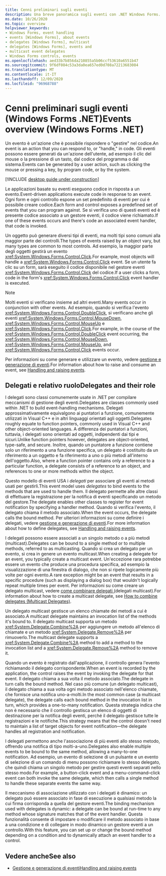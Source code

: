 ```yaml
---
title: Cenni preliminari sugli eventi
description: Una breve panoramica sugli eventi con .NET Windows Forms.
ms.date: 10/26/2020
ms.topic: overview
helpviewer_keywords:
- Windows Forms, event handling
- events [Windows Forms], about events
- delegates [Windows Forms], multicast
- delegates [Windows Forms], events and
- multicast event delegates
- Windows Forms controls, events
ms.openlocfilehash: aed33b7b856da210855a5b06ccf53610a6551b47
ms.sourcegitcommit: 9f6df084c53a3da0ea657ed0d708a72213683084
ms.translationtype: MT
ms.contentlocale: it-IT
ms.lasthandoff: 12/09/2020
ms.locfileid: "96968788"
---
```

# <a name="events-overview-windows-forms-net"></a><span data-ttu-id="ca12b-103">Cenni preliminari sugli eventi (Windows Forms .NET)</span><span class="sxs-lookup"><span data-stu-id="ca12b-103">Events overview (Windows Forms .NET)</span></span>

<span data-ttu-id="ca12b-104">Un evento è un'azione che è possibile rispondere o "gestire" nel codice.</span><span class="sxs-lookup"><span data-stu-id="ca12b-104">An event is an action that you can respond to, or "handle," in code.</span></span> <span data-ttu-id="ca12b-105">Gli eventi possono essere generati da un'azione dell'utente, ad esempio il clic del mouse o la pressione di un tasto, dal codice del programma o dal sistema.</span><span class="sxs-lookup"><span data-stu-id="ca12b-105">Events can be generated by a user action, such as clicking the mouse or pressing a key, by program code, or by the system.</span></span>

[!INCLUDE [desktop guide under construction](../../includes/desktop-guide-preview-note.md)]

<span data-ttu-id="ca12b-106">Le applicazioni basate su eventi eseguono codice in risposta a un evento.</span><span class="sxs-lookup"><span data-stu-id="ca12b-106">Event-driven applications execute code in response to an event.</span></span> <span data-ttu-id="ca12b-107">Ogni form e ogni controllo espone un set predefinito di eventi per cui è possibile creare codice.</span><span class="sxs-lookup"><span data-stu-id="ca12b-107">Each form and control exposes a predefined set of events that you can program against.</span></span> <span data-ttu-id="ca12b-108">Se si verifica uno di questi eventi ed è presente codice associato a un gestore eventi, il codice viene richiamato.</span><span class="sxs-lookup"><span data-stu-id="ca12b-108">If one of these events occurs and there's code an associated event handler, that code is invoked.</span></span>

<span data-ttu-id="ca12b-109">Un oggetto può generare diversi tipi di eventi, ma molti tipi sono comuni alla maggior parte dei controlli.</span><span class="sxs-lookup"><span data-stu-id="ca12b-109">The types of events raised by an object vary, but many types are common to most controls.</span></span> <span data-ttu-id="ca12b-110">Ad esempio, la maggior parte degli oggetti gestirà un evento <xref:System.Windows.Forms.Control.Click>.</span><span class="sxs-lookup"><span data-stu-id="ca12b-110">For example, most objects will handle a <xref:System.Windows.Forms.Control.Click> event.</span></span> <span data-ttu-id="ca12b-111">Se un utente fa clic su un form, sarà eseguito il codice disponibile nel gestore eventi <xref:System.Windows.Forms.Control.Click> del codice.</span><span class="sxs-lookup"><span data-stu-id="ca12b-111">If a user clicks a form, code in the form's <xref:System.Windows.Forms.Control.Click> event handler is executed.</span></span>

> [!NOTE]
> <span data-ttu-id="ca12b-112">Molti eventi si verificano insieme ad altri eventi.</span><span class="sxs-lookup"><span data-stu-id="ca12b-112">Many events occur in conjunction with other events.</span></span> <span data-ttu-id="ca12b-113">Ad esempio, quando si verifica l'evento <xref:System.Windows.Forms.Control.DoubleClick>, si verificano anche gli eventi <xref:System.Windows.Forms.Control.MouseDown>, <xref:System.Windows.Forms.Control.MouseUp> e <xref:System.Windows.Forms.Control.Click>.</span><span class="sxs-lookup"><span data-stu-id="ca12b-113">For example, in the course of the <xref:System.Windows.Forms.Control.DoubleClick> event occurring, the <xref:System.Windows.Forms.Control.MouseDown>, <xref:System.Windows.Forms.Control.MouseUp>, and <xref:System.Windows.Forms.Control.Click> events occur.</span></span>

<span data-ttu-id="ca12b-114">Per informazioni su come generare e utilizzare un evento, vedere [gestione e generazione di eventi](/dotnet/standard/events/index).</span><span class="sxs-lookup"><span data-stu-id="ca12b-114">For information about how to raise and consume an event, see [Handling and raising events](/dotnet/standard/events/index).</span></span>

## <a name="delegates-and-their-role"></a><span data-ttu-id="ca12b-115">Delegati e relativo ruolo</span><span class="sxs-lookup"><span data-stu-id="ca12b-115">Delegates and their role</span></span>

<span data-ttu-id="ca12b-116">I delegati sono classi comunemente usate in .NET per compilare meccanismi di gestione degli eventi.</span><span class="sxs-lookup"><span data-stu-id="ca12b-116">Delegates are classes commonly used within .NET to build event-handling mechanisms.</span></span> <span data-ttu-id="ca12b-117">Delegati approssimativamente equivalgono ai puntatori a funzione, comunemente utilizzati in Visual C++ e in altri linguaggi orientati agli oggetti.</span><span class="sxs-lookup"><span data-stu-id="ca12b-117">Delegates roughly equate to function pointers, commonly used in Visual C++ and other object-oriented languages.</span></span> <span data-ttu-id="ca12b-118">A differenza dei puntatori a funzioni, tuttavia, i delegati sono orientati ad oggetti, indipendenti dai tipi e sicuri.</span><span class="sxs-lookup"><span data-stu-id="ca12b-118">Unlike function pointers however, delegates are object-oriented, type-safe, and secure.</span></span> <span data-ttu-id="ca12b-119">Inoltre, quando un puntatore a funzione contiene solo un riferimento a una funzione specifica, un delegato è costituito da un riferimento a un oggetto e fa riferimento a uno o più metodi all'interno dell'oggetto.</span><span class="sxs-lookup"><span data-stu-id="ca12b-119">Also, where a function pointer contains only a reference to a particular function, a delegate consists of a reference to an object, and references to one or more methods within the object.</span></span>

<span data-ttu-id="ca12b-120">Questo modello di eventi USA i *delegati* per associare gli eventi ai metodi usati per gestirli.</span><span class="sxs-lookup"><span data-stu-id="ca12b-120">This event model uses *delegates* to bind events to the methods that are used to handle them.</span></span> <span data-ttu-id="ca12b-121">Il delegato permette alle altre classi di effettuare la registrazione per la notifica di eventi specificando un metodo del gestore.</span><span class="sxs-lookup"><span data-stu-id="ca12b-121">The delegate enables other classes to register for event notification by specifying a handler method.</span></span> <span data-ttu-id="ca12b-122">Quando si verifica l'evento, il delegato chiama il metodo associato.</span><span class="sxs-lookup"><span data-stu-id="ca12b-122">When the event occurs, the delegate calls the bound method.</span></span> <span data-ttu-id="ca12b-123">Per ulteriori informazioni su come definire i delegati, vedere [gestione e generazione di eventi](/dotnet/standard/events/index).</span><span class="sxs-lookup"><span data-stu-id="ca12b-123">For more information about how to define delegates, see [Handling and raising events](/dotnet/standard/events/index).</span></span>

<span data-ttu-id="ca12b-124">I delegati possono essere associati a un singolo metodo o a più metodi (multicast).</span><span class="sxs-lookup"><span data-stu-id="ca12b-124">Delegates can be bound to a single method or to multiple methods, referred to as multicasting.</span></span> <span data-ttu-id="ca12b-125">Quando si crea un delegato per un evento, si crea in genere un evento multicast.</span><span class="sxs-lookup"><span data-stu-id="ca12b-125">When creating a delegate for an event, you typically create a multicast event.</span></span> <span data-ttu-id="ca12b-126">Un'eccezione rara potrebbe essere un evento che produce una procedura specifica, ad esempio la visualizzazione di una finestra di dialogo, che non si ripete logicamente più volte per ogni evento.</span><span class="sxs-lookup"><span data-stu-id="ca12b-126">A rare exception might be an event that results in a specific procedure (such as displaying a dialog box) that wouldn't logically repeat multiple times per event.</span></span> <span data-ttu-id="ca12b-127">Per informazioni su come creare un delegato multicast, vedere [come combinare delegati (](/dotnet/csharp/programming-guide/delegates/how-to-combine-delegates-multicast-delegates)delegati multicast).</span><span class="sxs-lookup"><span data-stu-id="ca12b-127">For information about how to create a multicast delegate, see [How to combine delegates (Multicast Delegates)](/dotnet/csharp/programming-guide/delegates/how-to-combine-delegates-multicast-delegates).</span></span>

<span data-ttu-id="ca12b-128">Un delegato multicast gestisce un elenco chiamate dei metodi a cui è associato.</span><span class="sxs-lookup"><span data-stu-id="ca12b-128">A multicast delegate maintains an invocation list of the methods it's bound to.</span></span> <span data-ttu-id="ca12b-129">Il delegato multicast supporta un metodo <xref:System.Delegate.Combine%2A> per aggiungere un metodo all'elenco di chiamate e un metodo <xref:System.Delegate.Remove%2A> per rimuoverlo.</span><span class="sxs-lookup"><span data-stu-id="ca12b-129">The multicast delegate supports a <xref:System.Delegate.Combine%2A> method to add a method to the invocation list and a <xref:System.Delegate.Remove%2A> method to remove it.</span></span>

<span data-ttu-id="ca12b-130">Quando un evento è registrato dall'applicazione, il controllo genera l'evento richiamando il delegato corrispondente.</span><span class="sxs-lookup"><span data-stu-id="ca12b-130">When an event is recorded by the application, the control raises the event by invoking the delegate for that event.</span></span> <span data-ttu-id="ca12b-131">Il delegato chiama a sua volta il metodo associato.</span><span class="sxs-lookup"><span data-stu-id="ca12b-131">The delegate in turn calls the bound method.</span></span> <span data-ttu-id="ca12b-132">Nel caso più comune (un delegato multicast), il delegato chiama a sua volta ogni metodo associato nell'elenco chiamate, che fornisce una notifica uno-a-molti.</span><span class="sxs-lookup"><span data-stu-id="ca12b-132">In the most common case (a multicast delegate), the delegate calls each bound method in the invocation list in turn, which provides a one-to-many notification.</span></span> <span data-ttu-id="ca12b-133">Questa strategia indica che non è necessario che il controllo gestisca un elenco di oggetti di destinazione per la notifica degli eventi, perché il delegato gestisce tutte le registrazioni e le notifiche.</span><span class="sxs-lookup"><span data-stu-id="ca12b-133">This strategy means that the control doesn't need to maintain a list of target objects for event notification—the delegate handles all registration and notification.</span></span>

<span data-ttu-id="ca12b-134">I delegati permettono anche l'associazione di più eventi allo stesso metodo, offrendo una notifica di tipo molti-a-uno.</span><span class="sxs-lookup"><span data-stu-id="ca12b-134">Delegates also enable multiple events to be bound to the same method, allowing a many-to-one notification.</span></span> <span data-ttu-id="ca12b-135">Ad esempio, un evento di selezione di un pulsante e un evento di selezione di un comando di menu possono richiamare lo stesso delegato, che quindi chiama un singolo metodo per gestire questi eventi separati nello stesso modo.</span><span class="sxs-lookup"><span data-stu-id="ca12b-135">For example, a button-click event and a menu-command–click event can both invoke the same delegate, which then calls a single method to handle these separate events the same way.</span></span>

<span data-ttu-id="ca12b-136">Il meccanismo di associazione utilizzato con i delegati è dinamico: un delegato può essere associato in fase di esecuzione a qualsiasi metodo la cui firma corrisponda a quella del gestore eventi.</span><span class="sxs-lookup"><span data-stu-id="ca12b-136">The binding mechanism used with delegates is dynamic: a delegate can be bound at run-time to any method whose signature matches that of the event handler.</span></span> <span data-ttu-id="ca12b-137">Questa funzionalità consente di impostare o modificare il metodo associato in base a una condizione e di collegare in modo dinamico un gestore eventi a un controllo.</span><span class="sxs-lookup"><span data-stu-id="ca12b-137">With this feature, you can set up or change the bound method depending on a condition and to dynamically attach an event handler to a control.</span></span>

## <a name="see-also"></a><span data-ttu-id="ca12b-138">Vedere anche</span><span class="sxs-lookup"><span data-stu-id="ca12b-138">See also</span></span>

- [<span data-ttu-id="ca12b-139">Gestione e generazione di eventi</span><span class="sxs-lookup"><span data-stu-id="ca12b-139">Handling and raising events</span></span>](/dotnet/standard/events/index)

<!-- TODO
- [Creating Event Handlers in Windows Forms](creating-event-handlers-in-windows-forms.md)
- [Event Handlers Overview](event-handlers-overview-windows-forms.md)-->
